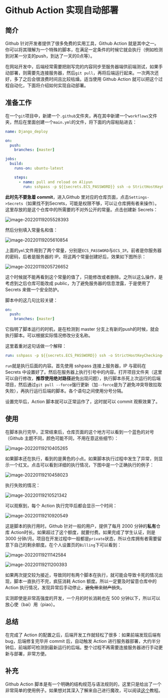 # Github Action 实现自动部署

## 简介

Github 针对开发者提供了很多免费的实用工具，Github Action 就是其中之一。你可以将其理解为一个特殊的脚本，在满足一定条件的时候它就会执行（例如检测到对某一分支的push，到达了一天的0点等）。

在网站开发中，后端经常需要把刚写完的内容同步至服务器端供前端测试，如果手动部署，则需要先连接服务器，然后`git pull`，再将后端运行起来。一次两次还好，多了之后会很浪费时间且比较枯燥。适当使用 Github Action 就可以把这个过程自动化，下面将介绍如何实现自动部署。 

## 准备工作

在一个`git`项目中，新建一个`.github`文件夹，再在其中新建一个`workflows`文件夹，然后在里面创建一个`main.yml`的文件，将下面的内容粘贴进去：

```yml
name: Django_deploy

on:
  push:
    branches: [master]

jobs:
  build:
    runs-on: ubuntu-latest

    steps:
      - name: pull and reload on Aliyun
        run: sshpass -p ${{secrets.ECS_PASSWORD}} ssh -o StrictHostKeyChecking=no root@${{secrets.ECS_IP}} "cd ~/academic; python kill.py; git pull --force; git checkout master; python run.py;"
```



**此时先不要急着 commit**，进入Github 里对应的仓库页面，点击`Settings->Secrets`（如果找不到Secrets，可能是权限不够，可以让仓库拥有者来操作）。这里存放的是这个仓库中的所需要的不对外公开的常量。点击创建新 Secrets：

![image-20220119205528393](https://raw.githubusercontent.com/zhtjtcz/MyImg/master/img/202201192055029.png)



然后分别填入常量名和值：

![image-20220119205610854](https://raw.githubusercontent.com/zhtjtcz/MyImg/master/img/202201192056913.png)



上面的`yml`文件用到了两个常量，分别是`ECS_PASSWORD`与`ECS_IP`。前者是你服务器的密码，后者是服务器的 IP。将这两个常量创建好后，效果如下图所示：

![image-20220119205726652](https://raw.githubusercontent.com/zhtjtcz/MyImg/master/img/202201192057718.png)



这个时候就不能再看到这个常量的值了，只能修改或者删除。之所以这么操作，是考虑到之后仓库可能改成 public，为了避免服务器的信息泄露，于是使用了 Secrets 来做一个安全防护。

脚本中的这几句比较关键：

```yml
on:
  push:
    branches: [master]
```

它指明了脚本运行的时机，是在检测到 master 分支上有新的push的时候，就会执行脚本。可以根据实际情况修改分支名称。

这里着重对这句话做一个解释：

```yml
run: sshpass -p ${{secrets.ECS_PASSWORD}} ssh -o StrictHostKeyChecking=no root@${{secrets.ECS_IP}} "cd ~/academic; python kill.py; git pull --force; git checkout master; python run.py;"
```

`run`就是执行后面的内容。首先使用 sshpass 连接上服务器，IP 与密码在 Secrets 中设置好了。然后在服务器上执行引号中的内容。打开项目文件夹（这里可以自行修改，**推荐使用绝对路径**避免出现问题），执行脚本杀死上次运行的后端项目，然后通过`git pull --force`强行更新（加`--force`是为了避免冲突导致拉取失败），再执行运行后端的脚本。各个语句之间使用分号分隔。

设置完毕后，Action 脚本就可以正常运作了，这时就可以 commit 观察效果了。



## 使用

在脚本执行完毕，正常结束后，仓库页面的这个地方可以看到一个蓝色的对号（Github 主题不同，颜色可能不同，不用在意这些细节）：

![image-20220119210405265](https://raw.githubusercontent.com/zhtjtcz/MyImg/master/img/202201192104329.png)



如果脚本还在执行，看到的是黄色的小点。如果脚本执行过程中发生了异常，则显示一个红叉。点击可以看到详细的执行情况，下图中是一个正确执行的例子：

![image-20220119210458023](https://raw.githubusercontent.com/zhtjtcz/MyImg/master/img/202201192104086.png)



执行失败的情况：

![image-20220119210521342](https://raw.githubusercontent.com/zhtjtcz/MyImg/master/img/202201192105407.png)



可以观察到，每个 Action 执行完毕后都会显示一个时间：

![image-20220119210920549](https://raw.githubusercontent.com/zhtjtcz/MyImg/master/img/202201192109617.png)



这是脚本的执行用时。Github 针对一般的用户，提供了每月 2000 分钟的**私有**仓库 Action时长。如果超过了这个额度，就要付费。如果完成了学生认证，则是 3000 分钟/月。项目在开发过程中一般都是`private`状态，所以仓库拥有者需要留意下自己的剩余额度。在个人设置页的`Billing`下可以看到：

![image-20220119211142584](https://raw.githubusercontent.com/zhtjtcz/MyImg/master/img/202201192111660.png)



![image-20220119211200393](https://raw.githubusercontent.com/zhtjtcz/MyImg/master/img/202201192112441.png)



如果两次提交较为接近，导致同时有两个脚本在执行，就可能会导致卡死的情况出现，脚本一直执行不完，疯狂消耗 Action 额度。所以一定要及时留意仓库中的 Action 执行情况，发现异常后手动停止，~~避免带来财产损失~~。

实测即使是非常高强度的开发，一个月的时长消耗也在 500 分钟以下，所以可以放心使（bai）用（piao）。



## 总结

在完成了 Action 的配置之后，后端开发工作就轻松了很多：如果前端发现后端有bug，后端修复完毕并 commit 后，自动触发 Action 进行服务器部署，大约半分钟后，前端即可检测到最新运行的后端。整个过程不再需要连接服务器进行手动更新与部署，非常方便。



## 补充

Github Action 脚本是有一个明确的结构规范与语法规则的，这里只是给出了一个非常简单的使用例子。如果想对其深入了解来自己进行魔改，可以阅读[这个](https://www.ruanyifeng.com/blog/2019/09/getting-started-with-github-actions.html)教程。